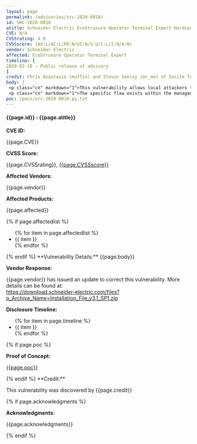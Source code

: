```yaml
---
layout: page
permalink: /advisories/src-2020-0010/
id: SRC-2020-0010
atitle: Schneider Electric EcoStruxure Operator Terminal Expert Hardcoded Cryptographic Key Information Disclosure Vulnerability
CVE: N/A
CVSSrating: 4.0
CVSSscore: (AV:L/AC:L/PR:N/UI:N/S:U/C:L/I:N/A:N)
vendor: Schneider Electric
affected: EcoStruxure Operator Terminal Expert
timeline: [
2020-02-18 – Public release of advisory
]
credit: Chris Anastasio (muffin) and Steven Seeley (mr_me) of Incite Team
body: |
 <p class="cn" markdown="1">This vulnerability allows local attackers to disclose sensitive information on affected installations of Schneider Electric EcoStruxure Operator Terminal Expert. Local access to project files is required to exploit this vulnerability.</p>
 <p class="cn" markdown="1">The specific flaw exists within the managed code. A hardcoded encryption key allows any user who accesses the encrypted databases inside of project files to reveal the plain-text sensitive content of those database files.</p>
poc: /pocs/src-2020-0010.py.txt
---
```


<h4><b>{{page.id}} : {{page.atitle}}</b></h4>

**CVE ID:**
<p class="cn">{{page.CVE}}</p>

**CVSS Score:**
<p class="cn">{{page.CVSSrating}}, <a href="https://nvd.nist.gov/vuln-metrics/cvss/v3-calculator?calculator&version=3&vector={{page.CVSSscore}}">{{page.CVSSscore}}</a></p>

**Affected Vendors:**
<p class="cn">{{page.vendor}}</p>

**Affected Products:**
<p class="cn">{{page.affected}}</p>
{% if page.affectedlist %}
<ul class="cn">
{% for item in page.affectedlist %}
  <li>{{ item }}</li>
{% endfor %}
</ul>
{% endif %}
**Vulnerability Details:**
{{page.body}}

**Vendor Response:**

<p class="cn">{{page.vendor}} has issued an update to correct this vulnerability. More details can be found at: <br />
<a href="https://download.schneider-electric.com/files?p_Archive_Name=Installation_File_v3.1_SP1.zip">https://download.schneider-electric.com/files?p_Archive_Name=Installation_File_v3.1_SP1.zip</a></p>

**Disclosure Timeline:**
<ul class="cn">
{% for item in page.timeline %}
  <li>{{ item }}</li>
{% endfor %}
</ul>
{% if page.poc %}

**Proof of Concept:**
<p class="cn"><a href="{{page.poc}}">{{page.poc}}</a></p>
{% endif %}
**Credit:**
<p class="cn">This vulnerability was discovered by {{page.credit}}</p>
{% if page.acknowledgments %}

**Acknowledgments:**
<p class="cn">{{page.acknowledgments}}</p>
{% endif %}
